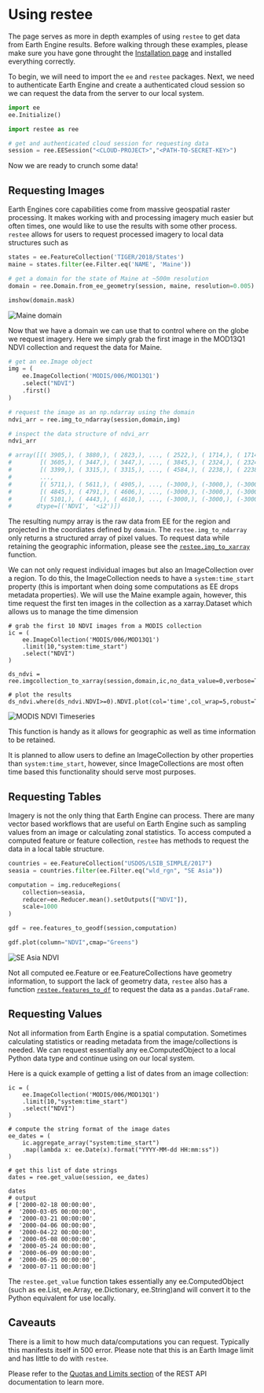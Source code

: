 # Using restee

The page serves as more in depth examples of using `restee` to get data from Earth Engine results. Before walking through these examples, please make sure you have gone throught the [Installation page](/restee/installation) and installed everything correctly.

To begin, we will need to import the `ee` and `restee` packages. Next, we need to authenticate Earth Engine and create a authenticated cloud session so we can request the data from the server to our local system.

```python
import ee
ee.Initialize()

import restee as ree

# get and authenticated cloud session for requesting data
session = ree.EESession("<CLOUD-PROJECT>","<PATH-TO-SECRET-KEY>")
```

Now we are ready to crunch some data!

## Requesting Images

Earth Engines core capabilities come from massive geospatial raster processing. It makes working with and processing imagery much easier but often times, one would like to use the results with some other process. `restee` allows for users to request processed imagery to local data structures such as

```python
states = ee.FeatureCollection('TIGER/2018/States')
maine = states.filter(ee.Filter.eq('NAME', 'Maine'))

# get a domain for the state of Maine at ~500m resolution
domain = ree.Domain.from_ee_geometry(session, maine, resolution=0.005)

imshow(domain.mask)
```

![Maine domain](/img/domain_example.png)

Now that we have a domain we can use that to control where on the globe we request imagery. Here we simply grab the first image in the MOD13Q1 NDVI collection and request the data for Maine.

```python
# get an ee.Image object
img = (
    ee.ImageCollection('MODIS/006/MOD13Q1')
    .select("NDVI")
    .first()
)

# request the image as an np.ndarray using the domain
ndvi_arr = ree.img_to_ndarray(session,domain,img)

# inspect the data structure of ndvi_arr
ndvi_arr

# array([[( 3905,), ( 3880,), ( 2823,), ..., ( 2522,), ( 1714,), ( 1714,)],
#        [( 3605,), ( 3447,), ( 3447,), ..., ( 3845,), ( 2324,), ( 2324,)],
#        [( 3399,), ( 3315,), ( 3315,), ..., ( 4584,), ( 2238,), ( 2238,)],
#        ...,
#        [( 5711,), ( 5611,), ( 4905,), ..., (-3000,), (-3000,), (-3000,)],
#        [( 4845,), ( 4791,), ( 4606,), ..., (-3000,), (-3000,), (-3000,)],
#        [( 5101,), ( 4443,), ( 4610,), ..., (-3000,), (-3000,), (-3000,)]],
#       dtype=[('NDVI', '<i2')])
```

The resulting numpy array is the raw data from EE for the region and projected in the coordiates defined by `domain`. The `restee.img_to_ndarray` only returns a structured array of pixel values. To request data while retaining the geographic information, please see the [`restee.img_to_xarray`](/images/#restee.images.img_to_xarray) function.

We can not only request individual images but also an ImageCollection over a region. To do this, the ImageCollection needs to have a `system:time_start` property (this is important when doing some computations as EE drops metadata properties). We will use the Maine example again, however, this time request the first ten images in the collection as a xarray.Dataset which allows us to manage the time dimension

```
# grab the first 10 NDVI images from a MODIS collection
ic = (
    ee.ImageCollection('MODIS/006/MOD13Q1')
    .limit(10,"system:time_start")
    .select("NDVI")
)

ds_ndvi = ree.imgcollection_to_xarray(session,domain,ic,no_data_value=0,verbose=True)

# plot the results
ds_ndvi.where(ds_ndvi.NDVI>=0).NDVI.plot(col='time',col_wrap=5,robust=True,cmap='Greens')
```

![MODIS NDVI Timeseries](img/imgcollection_example.png)

This function is handy as it allows for geographic as well as time information to be retained.

It is planned to allow users to define an ImageCollection by other properties than `system:time_start`, however, since ImageCollections are most often time based this functionality should serve most purposes.

## Requesting Tables

Imagery is not the only thing that Earth Engine can process. There are many vector based workflows that are useful on Earth Engine such as sampling values from an image or calculating zonal statistics. To access computed a computed feature or feature collection, `restee` has methods to request the data in a local table structure.

```python
countries = ee.FeatureCollection("USDOS/LSIB_SIMPLE/2017")
seasia = countries.filter(ee.Filter.eq("wld_rgn", "SE Asia"))

computation = img.reduceRegions(
    collection=seasia,
    reducer=ee.Reducer.mean().setOutputs(["NDVI"]),
    scale=1000
)

gdf = ree.features_to_geodf(session,computation)

gdf.plot(column="NDVI",cmap="Greens")
```

![SE Asia NDVI](img/table_example.png)

Not all computed ee.Feature or ee.FeatureCollections have geometry information, to support the lack of geometry data, `restee` also has a function [`restee.features_to_df`](/restee/tables/#restee.features_to_df) to request the data as a `pandas.DataFrame`.

## Requesting Values

Not all information from Earth Engine is a spatial computation. Sometimes calculating statistics or reading metadata from the image/collections is needed. We can request essentially any ee.ComputedObject to a local Python data type and continue using on our local system.

Here is a quick example of getting a list of dates from an image collection:

```
ic = (
    ee.ImageCollection('MODIS/006/MOD13Q1')
    .limit(10,"system:time_start")
    .select("NDVI")
)

# compute the string format of the image dates
ee_dates = (
    ic.aggregate_array("system:time_start")
    .map(lambda x: ee.Date(x).format("YYYY-MM-dd HH:mm:ss"))
)

# get this list of date strings
dates = ree.get_value(session, ee_dates)

dates
# output 
# ['2000-02-18 00:00:00',
#  '2000-03-05 00:00:00',
#  '2000-03-21 00:00:00',
#  '2000-04-06 00:00:00',
#  '2000-04-22 00:00:00',
#  '2000-05-08 00:00:00',
#  '2000-05-24 00:00:00',
#  '2000-06-09 00:00:00',
#  '2000-06-25 00:00:00',
#  '2000-07-11 00:00:00']
```

The `restee.get_value` function takes essentially any ee.ComputedObject (such as ee.List, ee.Array, ee.Dictionary, ee.String)and will convert it to the Python equivalent for use locally.

## Caveauts

There is a limit to how much data/computations you can request. Typically this manifests itself in 500 error. Please note that this is an Earth Image limit and has little to do with `restee`.

Please refer to the [Quotas and Limits section](https://developers.google.com/earth-engine/reference#quota-and-limits) of the REST API documentation to learn more.
